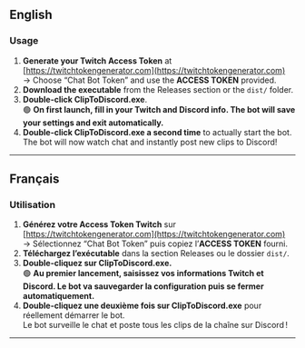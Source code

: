 ## English

### Usage

1. **Generate your Twitch Access Token** at [https://twitchtokengenerator.com](https://twitchtokengenerator.com)  
   → Choose “Chat Bot Token” and use the **ACCESS TOKEN** provided.
2. **Download the executable** from the Releases section or the `dist/` folder.
3. **Double-click ClipToDiscord.exe**.  
   🟢 **On first launch, fill in your Twitch and Discord info. The bot will save your settings and exit automatically.**
4. **Double-click ClipToDiscord.exe a second time** to actually start the bot.  
   The bot will now watch chat and instantly post new clips to Discord!

---

## Français

### Utilisation

1. **Générez votre Access Token Twitch** sur [https://twitchtokengenerator.com](https://twitchtokengenerator.com)  
   → Sélectionnez “Chat Bot Token” puis copiez l’**ACCESS TOKEN** fourni.
2. **Téléchargez l’exécutable** dans la section Releases ou le dossier `dist/`.
3. **Double-cliquez sur ClipToDiscord.exe.**  
   🟢 **Au premier lancement, saisissez vos informations Twitch et Discord. Le bot va sauvegarder la configuration puis se fermer automatiquement.**
4. **Double-cliquez une deuxième fois sur ClipToDiscord.exe** pour réellement démarrer le bot.  
   Le bot surveille le chat et poste tous les clips de la chaîne sur Discord !

---
